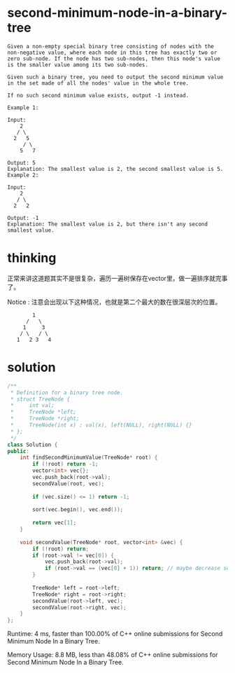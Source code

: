 # second-minimum-node-in-a-binary-tree

[]()

```
Given a non-empty special binary tree consisting of nodes with the non-negative value, where each node in this tree has exactly two or zero sub-node. If the node has two sub-nodes, then this node's value is the smaller value among its two sub-nodes.

Given such a binary tree, you need to output the second minimum value in the set made of all the nodes' value in the whole tree.

If no such second minimum value exists, output -1 instead.

Example 1:

Input: 
    2
   / \
  2   5
     / \
    5   7

Output: 5
Explanation: The smallest value is 2, the second smallest value is 5.
Example 2:

Input: 
    2
   / \
  2   2

Output: -1
Explanation: The smallest value is 2, but there isn't any second smallest value.
```

# thinking

正常来讲这道题其实不是很复杂，遍历一遍树保存在vector<int>里，做一遍排序就完事了。

Notice : 注意会出现以下这种情况，也就是第二个最大的数在很深层次的位置。

```
        1
      /   \
     1     3
    / \   / \
   1   2 3   4
```


# solution

```c++
/**
 * Definition for a binary tree node.
 * struct TreeNode {
 *     int val;
 *     TreeNode *left;
 *     TreeNode *right;
 *     TreeNode(int x) : val(x), left(NULL), right(NULL) {}
 * };
 */
class Solution {
public:
    int findSecondMinimumValue(TreeNode* root) {
        if (!root) return -1;
        vector<int> vec{};
        vec.push_back(root->val);
        secondValue(root, vec);
        
        if (vec.size() <= 1) return -1;
        
        sort(vec.begin(), vec.end());
        
        return vec[1];
    }
    
    void secondValue(TreeNode* root, vector<int> &vec) {
        if (!root) return;
        if (root->val != vec[0]) {
            vec.push_back(root->val);
            if (root->val == (vec[0] + 1)) return; // maybe decrease some function call.
        }
        
        TreeNode* left = root->left;
        TreeNode* right = root->right;
        secondValue(root->left, vec);
        secondValue(root->right, vec);
    }
};
```

Runtime: 4 ms, faster than 100.00% of C++ online submissions for Second Minimum Node In a Binary Tree.

Memory Usage: 8.8 MB, less than 48.08% of C++ online submissions for Second Minimum Node In a Binary Tree.
